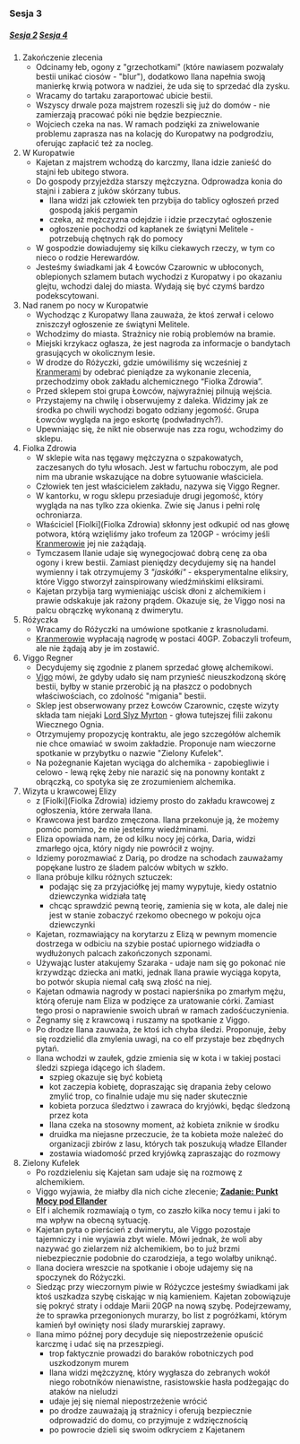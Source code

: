 ### Sesja 3
##### [Sesja 2](#sesja-002) [Sesja 4](#sesja-004)
1. Zakończenie zlecenia
    - Odcinamy łeb, ogony z "grzechotkami" (które nawiasem pozwalały bestii unikać ciosów - "blur"), dodatkowo Ilana napełnia swoją manierkę krwią potwora w nadziei, że uda się to sprzedać dla zysku.
    - Wracamy do tartaku zaraportować ubicie bestii.
    - Wszyscy drwale poza majstrem rozeszli się już do domów - nie zamierzają pracować póki nie będzie bezpiecznie.
    - Wojciech czeka na nas. W ramach podzięki za zniwelowanie problemu zaprasza nas na kolację do Kuropatwy na podgrodziu, oferując zapłacić też za nocleg.
2. W Kuropatwie
    - Kajetan z majstrem wchodzą do karczmy, Ilana idzie zanieść do stajni łeb ubitego stwora.
    - Do gospody przyjeżdża starszy mężczyzna. Odprowadza konia do stajni i zabiera z juków skórzany tubus.
        - Ilana widzi jak człowiek ten przybija do tablicy ogłoszeń przed gospodą jakiś pergamin
        - czeka, aż mężczyzna odejdzie i idzie przeczytać ogłoszenie
        - ogłoszenie pochodzi od kapłanek ze świątyni Melitele - potrzebują chętnych rąk do pomocy
    - W gospodzie dowiadujemy się kilku ciekawych rzeczy, w tym co nieco o rodzie Herewardów.
    - Jesteśmy świadkami jak 4 Łowców Czarownic w ubłoconych, oblepionych szlamem butach wychodzi z Kuropatwy i po okazaniu glejtu, wchodzi dalej do miasta. Wydają się być czymś bardzo podekscytowani. 
3. Nad ranem po nocy w Kuropatwie
    - Wychodząc z Kuropatwy Ilana zauważa, że ktoś zerwał i celowo zniszczył ogłoszenie ze świątyni Melitele.
    - Wchodzimy do miasta. Strażnicy nie robią problemów na bramie.
    - Miejski krzykacz ogłasza, że jest nagroda za informacje o bandytach grasujących w okolicznym lesie.
    - W drodze do Różyczki, gdzie umówiliśmy się wcześniej z [Kranmerami](Otto) by odebrać pieniądze za wykonanie zlecenia, przechodzimy obok zakładu alchemicznego “Fiolka Zdrowia”.
    - Przed sklepem stoi grupa Łowców, najwyraźniej pilnują wejścia.
    - Przystajemy na chwilę i obserwujemy z daleka. Widzimy jak ze środka po chwili wychodzi bogato odziany jegomość. Grupa Łowców wygląda na jego eskortę (podwładnych?).
    - Upewniając się, że nikt nie obserwuje nas zza rogu, wchodzimy do sklepu.
4. Fiolka Zdrowia
    - W sklepie wita nas tęgawy mężczyzna o szpakowatych, zaczesanych do tyłu włosach. Jest w fartuchu roboczym, ale pod nim ma ubranie wskazujące na dobre sytuowanie właściciela.
    - Człowiek ten jest właścicielem zakładu, nazywa się Viggo Regner. 
    - W kantorku, w rogu sklepu przesiaduje drugi jegomość, który wygląda na nas tylko zza okienka. Zwie się Janus i pełni rolę ochroniarza.
    - Właściciel [Fiolki](Fiolka Zdrowia) skłonny jest odkupić od nas głowę potwora, którą wzięliśmy jako trofeum za 120GP - wrócimy jeśli [Kranmerowie](Otto) jej nie zażądają.
    - Tymczasem Ilanie udaje się wynegocjować dobrą cenę za oba ogony i krew bestii. Zamiast pieniędzy decydujemy się na handel wymienny i tak otrzymujemy 3 *"jaskółki"* - eksperymentalne eliksiry, które Viggo stworzył zainspirowany wiedźmińskimi eliksirami.
    - Kajetan przybija targ wymieniając uścisk dłoni z alchemikiem i prawie odskakuje jak rażony prądem. Okazuje się, że Viggo nosi na palcu obrączkę wykonaną z dwimerytu.
5. Różyczka
    - Wracamy do Różyczki na umówione spotkanie z krasnoludami.
    - [Kranmerowie](Otto) wypłacają nagrodę w postaci 40GP. Zobaczyli trofeum, ale nie żądają aby je im zostawić.
6. Viggo Regner
    - Decydujemy się zgodnie z planem sprzedać głowę alchemikowi. 
    - [Vigo](Viggo) mówi, że gdyby udało się nam przynieść nieuszkodzoną skórę bestii, byłby w stanie przerobić ją na płaszcz o podobnych właściwościach, co zdolność "migania" bestii.
    - Sklep jest obserwowany przez Łowców Czarownic, częste wizyty składa tam niejaki [Lord Slyz Myrton](Myrton) - głowa tutejszej filii zakonu Wiecznego Ognia.
    - Otrzymujemy propozycję kontraktu, ale jego szczegółów alchemik nie chce omawiać w swoim zakładzie. Proponuje nam wieczorne spotkanie w przybytku o nazwie "Zielony Kufelek".
    - Na pożegnanie Kajetan wyciąga do alchemika - zapobiegliwie i celowo - lewą rękę żeby nie narazić się na ponowny kontakt z obrączką, co spotyka się ze zrozumieniem alchemika.
7. Wizyta u krawcowej Elizy
    - z [Fiolki](Fiolka Zdrowia) idziemy prosto do zakładu krawcowej z ogłoszenia, które zerwała Ilana.
    - Krawcowa jest bardzo zmęczona. Ilana przekonuje ją, że możemy pomóc pomimo, że nie jesteśmy wiedźminami.
    - Eliza opowiada nam, że od kilku nocy jej córka, Daria, widzi zmarłego ojca, który nigdy nie powrócił z wojny.
    - Idziemy porozmawiać z Darią, po drodze na schodach zauważamy popękane lustro ze śladem palców wbitych w szkło.
    - Ilana próbuje kilku różnych sztuczek:
        - podając się za przyjaciółkę jej mamy wypytuje, kiedy ostatnio dziewczynka widziała tatę
        - chcąc sprawdzić pewną teorię, zamienia się w kota, ale dalej nie jest w stanie zobaczyć rzekomo obecnego w pokoju ojca dziewczynki
    - Kajetan, rozmawiający na korytarzu z Elizą w pewnym momencie dostrzega w odbiciu na szybie postać upiornego widziadła o wydłużonych palcach zakończonych szponami. 
    - Używając luster atakujemy Szaraka - udaje nam się go pokonać nie krzywdząc dziecka ani matki, jednak Ilana prawie wyciąga kopyta, bo potwór skupia niemal całą swą złość na niej.
    - Kajetan odmawia nagrody w postaci napierśnika po zmarłym mężu, którą oferuje nam Eliza w podzięce za uratowanie córki. Zamiast tego prosi o naprawienie swoich ubrań w ramach zadośćuczynienia.
    - Żegnamy się z krawcową i ruszamy na spotkanie z Viggo.
    - Po drodze Ilana zauważa, że ktoś ich chyba śledzi. Proponuje, żeby się rozdzielić dla zmylenia uwagi, na co elf przystaje bez zbędnych pytań.
    - Ilana wchodzi w zaułek, gdzie zmienia się w kota i w takiej postaci śledzi szpiega idącego ich śladem.
        - szpieg okazuje się być kobietą
        - kot zaczepia kobietę, dopraszając się drapania żeby celowo zmylić trop, co finalnie udaje mu się nader skutecznie
        - kobieta porzuca śledztwo i zawraca do kryjówki, będąc śledzoną przez kota
        - Ilana czeka na stosowny moment, aż kobieta zniknie w środku
        - druidka ma niejasne przeczucie, że ta kobieta może należeć do organizacji zbirów z lasu, których tak poszukują władze Ellander
        - zostawia wiadomość przed kryjówką zapraszając do rozmowy
8. Zielony Kufelek
    - Po rozdzieleniu się Kajetan sam udaje się na rozmowę z alchemikiem.
    - Viggo wyjawia, że miałby dla nich ciche zlecenie; **[Zadanie: Punkt Mocy pod Ellander](#z_q2)**
    - Elf i alchemik rozmawiają o tym, co zaszło kilka nocy temu i jaki to ma wpływ na obecną sytuację.
    - Kajetan pyta o pierścień z dwimerytu, ale Viggo pozostaje tajemniczy i nie wyjawia zbyt wiele. Mówi jednak, że woli aby nazywać go zielarzem niż alchemikiem, bo to już brzmi niebezpiecznie podobnie do czarodzieja, a tego wolałby uniknąć.
    - Ilana dociera wreszcie na spotkanie i oboje udajemy się na spoczynek do Różyczki.
    - Siedząc przy wieczornym piwie w Różyczce jesteśmy świadkami jak ktoś uszkadza szybę ciskając w nią kamieniem. Kajetan zobowiązuje się pokryć straty i oddaje Marii 20GP na nową szybę. Podejrzewamy, że to sprawka przegonionych murarzy, bo list z pogróżkami, którym kamień był owinięty nosi ślady murarskiej zaprawy.
    - Ilana mimo późnej pory decyduje się niepostrzeżenie opuścić karczmę i udać się na przeszpiegi.
        - trop faktycznie prowadzi do baraków robotniczych pod uszkodzonym murem 
        - Ilana widzi mężczyznę, który wygłasza do zebranych wokół niego robotników nienawistne, rasistowskie hasła podżegając do ataków na nieludzi
        - udaje jej się niemal niepostrzeżenie wrócić
        - po drodze zauważają ją strażnicy i oferują bezpiecznie odprowadzić do domu, co przyjmuje z wdzięcznością
        - po powrocie dzieli się swoim odkryciem z Kajetanem
